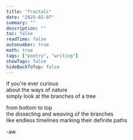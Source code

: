```yaml
---
title: "fractals"
date: "2025-02-07"
summary: ""
description: ""
toc: false
readTime: false
autonumber: true
math: true
tags: ["poetry", "writing"]
showTags: false
hideBackToTop: false
---
```


if you're ever curious  
about the ways of nature  
simply look at the branches of a tree  
  
from bottom to top  
the dissecting and weaving of the branches  
like endless timelines marking their definite paths  

-aw